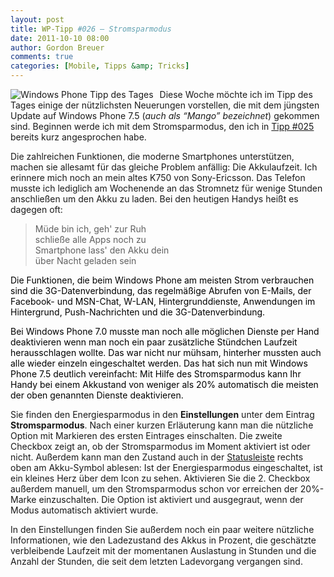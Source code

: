 ```yaml
---
layout: post
title: WP-Tipp #026 – Stromsparmodus
date: 2011-10-10 08:00
author: Gordon Breuer
comments: true
categories: [Mobile, Tipps &amp; Tricks]
---
```

<p><img style="margin: 0px 10px 0px 0px; display: inline; float: left" title="" alt="Windows Phone Tipp des Tages" align="left" src="http://anheledirwp.blob.core.windows.net/wordpress/2011/10/sonstigesMG.png" /></p>  <p>Diese Woche möchte ich im Tipp des Tages einige der nützlichsten Neuerungen vorstellen, die mit dem jüngsten Update auf Windows Phone 7.5 (<em>auch als “Mango” bezeichnet</em>) gekommen sind. Beginnen werde ich mit dem Stromsparmodus, den ich in <a href="/post/2011/10/07/WP-Tipp-025-%E2%80%93-Datenverbindungen.aspx">Tipp #025</a> bereits kurz angesprochen habe.</p>  <p>Die zahlreichen Funktionen, die moderne Smartphones unterstützen, machen sie allesamt für das gleiche Problem anfällig: Die Akkulaufzeit. Ich erinnere mich noch an mein altes K750 von Sony-Ericsson. Das Telefon musste ich lediglich am Wochenende an das Stromnetz für wenige Stunden anschließen um den Akku zu laden. Bei den heutigen Handys heißt es dagegen oft:</p>  <blockquote>   <p>Müde bin ich, geh' zur Ruh     <br />schließe alle Apps noch zu      <br />Smartphone lass' den Akku dein      <br />über Nacht geladen sein</p> </blockquote>  <p><font color="#000000">Die Funktionen, die beim Windows Phone am meisten Strom verbrauchen sind die 3G-Datenverbindung, das regelmäßige Abrufen von E-Mails, der Facebook- und MSN-Chat, W-LAN, Hintergrunddienste, Anwendungen im Hintergrund, Push-Nachrichten und die 3G-Datenverbindung.</font></p>  <p><font color="#000000">Bei Windows Phone 7.0 musste man noch alle möglichen Dienste per Hand deaktivieren wenn man noch ein paar zusätzliche Stündchen Laufzeit herausschlagen wollte. Das war nicht nur mühsam, hinterher mussten auch alle wieder einzeln eingeschaltet werden. Das hat sich nun mit Windows Phone 7.5 deutlich vereinfacht: Mit Hilfe des Stromsparmodus kann Ihr Handy bei einem Akkustand von weniger als 20% automatisch die meisten der oben genannten Dienste deaktivieren. </font></p>  <p>Sie finden den Energiesparmodus in den <strong>Einstellungen</strong> unter dem Eintrag <strong>Stromsparmodus</strong>. Nach einer kurzen Erläuterung kann man die nützliche Option mit Markieren des ersten Eintrages einschalten. Die zweite Checkbox zeigt an, ob der Stromsparmodus im Moment aktiviert ist oder nicht. Außerdem kann man den Zustand auch in der <a href="/post/2011/09/07/WP7-Tipp-004-%E2%80%93-Signalstarke-Ladezustand-der-Batterie-und-andere-Infos.aspx">Statusleiste</a> rechts oben am Akku-Symbol ablesen: Ist der Energiesparmodus eingeschaltet, ist ein kleines Herz über dem Icon zu sehen. Aktivieren Sie die 2. Checkbox außerdem manuell, um den Stromsparmodus schon vor erreichen der 20%-Marke einzuschalten. Die Option ist aktiviert und ausgegraut, wenn der Modus automatisch aktiviert wurde.</p>  <p>In den Einstellungen finden Sie außerdem noch ein paar weitere nützliche Informationen, wie den Ladezustand des Akkus in Prozent, die geschätzte verbleibende Laufzeit mit der momentanen Auslastung in Stunden und die Anzahl der Stunden, die seit dem letzten Ladevorgang vergangen sind. </p>

